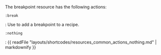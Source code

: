 The breakpoint resource has the following actions:

`:break`

:   Use to add a breakpoint to a recipe.

`:nothing`

:   {{ readFile "layouts/shortcodes/resources_common_actions_nothing.md" | markdownify }}